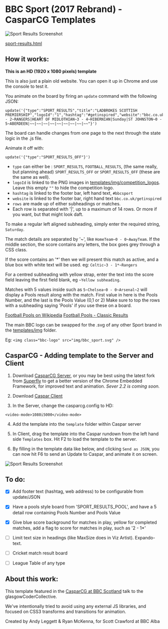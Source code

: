 # BBC Sport (2017 Rebrand) - CasparCG Templates

![Sport Results Screenshot](https://github.com/bbc/casparcg-bbcsport-results-board/blob/master/readme_screenshot.png)

[sport-results.html](templates/sport-results.html)

## How it works:

**This is an HD (1920 x 1080 pixels) template**

This is also just a plain old website. You can open it up in Chrome and use the console to test it. 

You animate on the board by firing an `update` command with the following JSON:
```
update('{"type":"SPORT_RESULTS","title":"LADBROKES SCOTTISH PREMIERSHIP","logoId":"1","hashtag":"#getinspired","website":"bbc.co.uk/getinspired","rows":"Saturday|CELTIC~1 - 2~RANGERS|HEART OF MIDLOTHIAN~3 - 4~HIBERNIAN|Sunday|ST JOHNSTON~0 - 5~ABERDEEN|~~|~~|~~|~~|~~|~~|~~|~~|~~"}')
```
The board can handle changes from one page to the next through the state logic in the .js file.

Animate it off with:
```
update('{"type":"SPORT_RESULTS_OFF"}')
```

- `type` can either be :
`SPORT_RESULTS`,
`FOOTBALL_RESULTS`, (the same really, but planning ahead)
`SPORT_RESULTS_OFF` or 
`SPORT_RESULTS_OFF` (these are the same as well).
- `logoId` is linked to the PNG images in [templates/img/competition_logos](templates/img/competition_logos/). Leave this empty `""` to hide the competition logo.
- `hashtag` is linked to the footer bar, left hand text, `#bbcsport`
- `website` is linked to the footer bar, right hand text `bbc.co.uk/getinspired`
- `rows` are made up of either subheadings or matches. 
- Each row is separated with '|', up to a maximum of 14 rows. Or more if you want, but that might look daft.

To make a regular left aligned subheading, simply enter the required string, `Saturday`. 

The match details are separated by '~', like `HomeTeam~0 - 0~AwayTeam`. If the middle section, the score contains any letters, the box goes grey through a CSS class. 

If the score contains an '*' then we will present this match as active, and a blue box with white text will be used. eg: `Celtic~3 - 1*~Rangers`

For a centred subheading with yellow strap, enter the text into the score field leaving the first field blank, eg `~Yellow subheading`.

Matches with 5 values inside such as `5~Chelsea~0 - 0~Arsenal~2` will display a Pools result along with the match. First value in here is the Pools Number, and the last is the Pools Value (0,1 or 2) Make sure to top the rows with a subheading saying 'Pools' if you use these on a board.

[Football Pools on Wikipedia](https://en.wikipedia.org/wiki/Football_pools)
[Football Pools - Classic Results](https://www.footballpools.com/pool-games/classic-pools)




The main BBC logo can be swapped for the .svg of any other Sport brand in the 
[templates/img](templates/img/) folder.

Eg:  `<img class="bbc-logo" src="img/bbc_sport.svg" />`

## CasparCG - Adding template to the Server and Client

1. Download [CasparCG Server](https://sourceforge.net/projects/casparcg/?source=typ_redirect), or you may be best using the latest fork from [Superfly](https://github.com/SuperFlyTV/casparcg-server/releases) to get a better version of the Chrome Embedded Framework, for improved text and animation. *Sever 2.2 is coming soon.* 

2. Download [Caspar Client](https://sourceforge.net/projects/casparcg/files/CasparCG_Client/CasparCG_Client_2.0/)

3. In the Server, change the casparcg.config to HD:

`<video-mode>1080i5000</video-mode>`

4. Add the template into the `template` folder within Caspar server

5. In Client, drag the template into the Caspar rundown from the left hand side `Templates` box. Hit F2 to load the template to the server.

6. By filling in the template data like below, and clicking `Send as JSON`, you can now hit F6 to send an Update to Caspar, and animate it on screen.

![Sport Results Screenshot](https://github.com/bbc/casparcg-bbcsport-results-board/blob/master/readme_caspar_client.png)

## To do:

- [X] Add footer text (hashtag, web address) to be configurable from update/JSON

- [X] Have a pools style board from 'SPORT_RESULTS_POOL', and have a 5 detail row containing Pools Number and Pools Value

- [X] Give blue score background for matches in play, yellow for completed matches, add a flag to score for matches in play, such as '2 - 1*' 

- [ ] Limit text size in headings (like MaxSize does in Viz Artist). Expando-text.

- [ ] Cricket match result board

- [ ] League Table of any type

## About this work:

This template featured in the [CasparCG at BBC Scotland](https://youtu.be/-XN8rovqzA0) talk to the glasgowCoderCollective.

We've intentionally tried to avoid using any external JS libraries, and focused on CSS3
transforms and transitions for animation.

Created by Andy Leggett & Ryan McKenna, for Scott Crawford at BBC Alba

